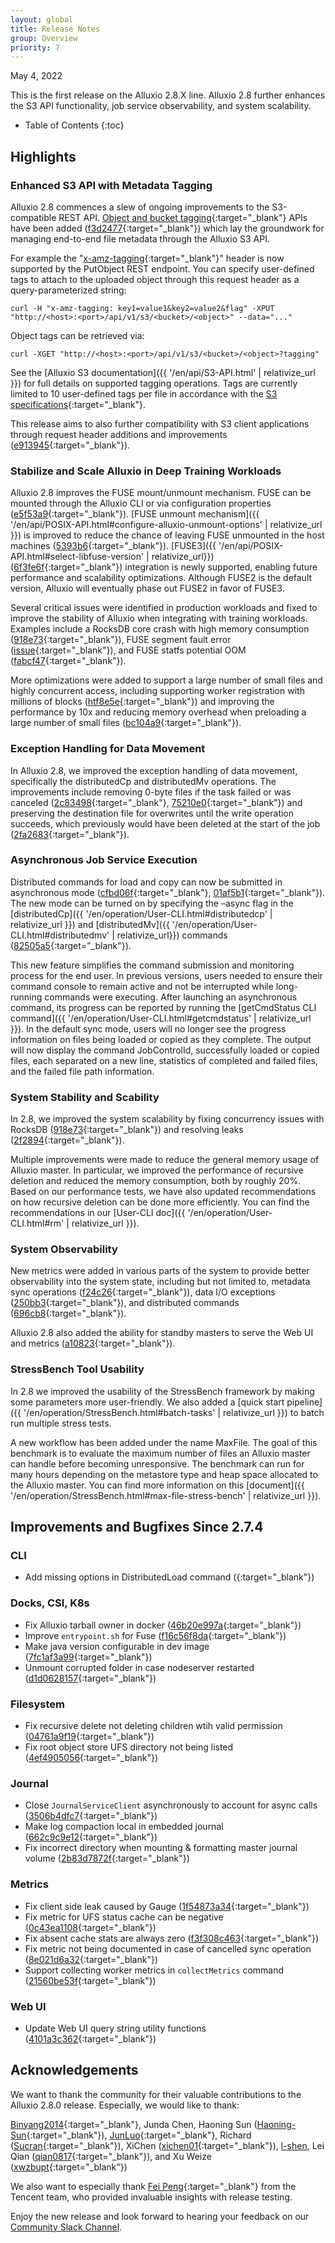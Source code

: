 ```yaml
---
layout: global
title: Release Notes
group: Overview
priority: 7
---
```


May 4, 2022

This is the first release on the Alluxio 2.8.X line. Alluxio 2.8 further enhances the S3 API functionality, job service observability, and system scalability.

* Table of Contents
{:toc}

## Highlights

### Enhanced S3 API with Metadata Tagging

Alluxio 2.8 commences a slew of ongoing improvements to the S3-compatible REST API. [Object and bucket tagging](https://docs.aws.amazon.com/AmazonS3/latest/userguide/object-tagging.html){:target="_blank"} APIs have been added ([f3d2477](https://github.com/Alluxio/alluxio/commit/f3d24778d33a51d1fac302e545e975bee939ac29){:target="_blank"}) which lay the groundwork for managing end-to-end file metadata through the Alluxio S3 API.

For example the "[x-amz-tagging](https://docs.aws.amazon.com/AmazonS3/latest/API/API_PutObject.html#API_PutObject_Example_13){:target="_blank"}" header is now supported by the PutObject REST endpoint. You can specify user-defined tags to attach to the uploaded object through this request header as a query-parameterized string:

``` shell
curl -H "x-amz-tagging: key1=value1&key2=value2&flag" -XPUT "http://<host>:<port>/api/v1/s3/<bucket>/<object>" --data="..."
```

Object tags can be retrieved via:

```shell
curl -XGET "http://<host>:<port>/api/v1/s3/<bucket>/<object>?tagging"
```

See the [Alluxio S3 documentation]({{ '/en/api/S3-API.html' | relativize_url }}) for full details on supported tagging operations. Tags are currently limited to 10 user-defined tags per file in accordance with the [S3 specifications](https://docs.aws.amazon.com/AWSEC2/latest/UserGuide/Using_Tags.html#tag-restrictions){:target="_blank"}. 

This release aims to also further compatibility with S3 client applications through request header additions and improvements ([e913945](https://github.com/Alluxio/alluxio/commit/e91394574e3d6ef87d20d672e0eb2ea90594f721){:target="_blank"}).

### Stabilize and Scale Alluxio in Deep Training Workloads

Alluxio 2.8 improves the FUSE mount/unmount mechanism. FUSE can be mounted through the Alluxio CLI or via configuration properties ([e5f53a9](https://github.com/Alluxio/alluxio/commit/e5f53a970f1a9f4c5d9214d650490a79dfa4efae){:target="_blank"}). [FUSE unmount mechanism]({{ '/en/api/POSIX-API.html#configure-alluxio-unmount-options' | relativize_url }}) is improved to reduce the chance of leaving FUSE unmounted in the host machines ([5393b6](https://github.com/Alluxio/alluxio/commit/5393b6a60e3480a370b37872ef06871a4e7456bf){:target="_blank"}). [FUSE3]({{ '/en/api/POSIX-API.html#select-libfuse-version' | relativize_url}}) ([6f3fe6f](https://github.com/Alluxio/alluxio/commit/6f3fe6f4637261044b3938e620ac00e6e6e75708){:target="_blank"}) integration is newly supported, enabling future performance and scalability optimizations. Although FUSE2 is the default version, Alluxio will eventually phase out FUSE2 in favor of FUSE3.

Several critical issues were identified in production workloads and fixed to improve the stability of Alluxio when integrating with training workloads. Examples include a RocksDB core crash with high memory consumption ([918e73](https://github.com/Alluxio/alluxio/commit/918e739cba89b3bed54a24fde0890ba726b1164b){:target="_blank"}), FUSE segment fault error ([issue](https://github.com/Alluxio/alluxio/issues/15015){:target="_blank"}), and FUSE statfs potential OOM ([fabcf47](https://github.com/Alluxio/alluxio/commit/fabcf475478a13ac4456dd2ff2dd31be700ad4fa){:target="_blank"}).

More optimizations were added to support a large number of small files and highly concurrent access, including supporting worker registration with millions of blocks ([htf8e5e](https://github.com/Alluxio/alluxio/commit/f8e5e70d8116888e4e246be73ec13467f73142fa){:target="_blank"}) and improving the performance by 10x and reducing memory overhead when preloading a large number of small files ([bc104a9](https://github.com/Alluxio/alluxio/commit/bc104a99f02cff1850b64b45d50309ee07de4486){:target="_blank"}).

### Exception Handling for Data Movement

In Alluxio 2.8, we improved the exception handling of data movement, specifically the distributedCp and distributedMv operations. The improvements include removing 0-byte files if the task failed or was canceled ([2c83498](https://github.com/Alluxio/alluxio/commit/2c834984a33277d99016f36ef9f18a2bad4bbb8c){:target="_blank"}, [75210e0](https://github.com/Alluxio/alluxio/commit/75210e0f9477811cd778df5bfe798e1c33924049){:target="_blank"}) and preserving the destination file for overwrites until the write operation succeeds, which previously would have been deleted at the start of the job ([2fa2683](https://github.com/Alluxio/alluxio/commit/2fa2683f963fbc3cca53c4104e70753a58f7c738){:target="_blank"}).

### Asynchronous Job Service Execution

Distributed commands for load and copy can now be submitted in asynchronous mode ([cfbd06f](https://github.com/Alluxio/alluxio/commit/cfbd06ffb88e9a304fd599b95348bd0282fb004d){:target="_blank"}, [01af5b1](https://github.com/Alluxio/alluxio/commit/01af5b126e856cc69c351c0c4178230b980ca988){:target="_blank"}). The new mode can be turned on by specifying the –async flag in the [distributedCp]({{ '/en/operation/User-CLI.html#distributedcp' | relativize_url }}) and [distributedMv]({{ '/en/operation/User-CLI.html#distributedmv' | relativize_url}}) commands ([82505a5](https://github.com/Alluxio/alluxio/commit/82505a5f5b96ad48e1ad0dc0f08d989774f3d2e7){:target="_blank"}). 

This new feature simplifies the command submission and monitoring process for the end user. In previous versions, users needed to ensure their command console to remain active and not be interrupted while long-running commands were executing. After launching an asynchronous command, its progress can be reported by running the [getCmdStatus CLI command]({{ '/en/operation/User-CLI.html#getcmdstatus' | relativize_url }}). In the default sync mode, users will no longer see the progress information on files being loaded or copied as they complete. The output will now display the command JobControlId, successfully loaded or copied files, each separated on a new line, statistics of completed and failed files, and the failed file path information.

### System Stability and Scability

In 2.8, we improved the system scalability by fixing concurrency issues with RocksDB ([918e73](https://github.com/Alluxio/alluxio/commit/918e739cba89b3bed54a24fde0890ba726b1164b){:target="_blank"}) and resolving leaks ([2f2894](https://github.com/Alluxio/alluxio/commit/2f2894b22948bd77fad8e0a8b9e269c0a1fdc000){:target="_blank"}).

Multiple improvements were made to reduce the general memory usage of Alluxio master. In particular, we improved the performance of recursive deletion and reduced the memory consumption, both by roughly 20%. Based on our performance tests, we have also updated recommendations on how recursive deletion can be done more efficiently. You can find the recommendations in our [User-CLI doc]({{ '/en/operation/User-CLI.html#rm' | relativize_url }}).

### System Observability

New metrics were added in various parts of the system to provide better observability into the system state, including but not limited to, metadata sync operations ([f24c26](https://github.com/Alluxio/alluxio/commit/f24c268e910a4d1d73e36c39dae9f1dbd3c2ca3e){:target="_blank"}), data I/O exceptions ([250bb3](https://github.com/Alluxio/alluxio/commit/250bb35556dd0e347d372ca583ef70097d24e01e){:target="_blank"}), and distributed commands ([696cb8](https://github.com/Alluxio/alluxio/commit/696cb89bfc8b7dd41393e3003307947d2110e21f){:target="_blank"}).

Alluxio 2.8 also added the ability for standby masters to serve the Web UI and metrics ([a10823](https://github.com/Alluxio/alluxio/commit/a10823a9523e200f1665228cd4eb3ea7659a0d15){:target="_blank"}).

### StressBench Tool Usability

In 2.8 we improved the usability of the StressBench framework by making some parameters more user-friendly. We also added a [quick start pipeline]({{ '/en/operation/StressBench.html#batch-tasks' | relativize_url }}) to batch run multiple stress tests.

A new workflow has been added under the name MaxFile. The goal of this benchmark is to evaluate the maximum number of files an Alluxio master can handle before becoming unresponsive. The benchmark can run for many hours depending on the metastore type and heap space allocated to the Alluxio master. You can find more information on this [document]({{ '/en/operation/StressBench.html#max-file-stress-bench' | relativize_url }}).

## Improvements and Bugfixes Since 2.7.4

### CLI
* Add missing options in DistributedLoad command ([](https://github.com/Alluxio/alluxio/commit/){:target="_blank"})

### Docks, CSI, K8s
* Fix Alluxio tarball owner in docker ([46b20e997a](https://github.com/Alluxio/alluxio/commit/46b20e997a){:target="_blank"})
* Improve `entrypoint.sh` for Fuse ([f16c56f8da](https://github.com/Alluxio/alluxio/commit/f16c56f8da){:target="_blank"})
* Make java version configurable in dev image ([7fc1af3a99](https://github.com/Alluxio/alluxio/commit/7fc1af3a99){:target="_blank"})
* Unmount corrupted folder in case nodeserver restarted ([d1d0628157](https://github.com/Alluxio/alluxio/commit/d1d0628157){:target="_blank"})

### Filesystem
* Fix recursive delete not deleting children wtih valid permission ([04761a9f19](https://github.com/Alluxio/alluxio/commit/04761a9f19){:target="_blank"})
* Fix root object store UFS directory not being listed ([4ef4905056](https://github.com/Alluxio/alluxio/commit/4ef4905056){:target="_blank"})

### Journal
* Close `JournalServiceClient` asynchronously to account for async calls ([3506b4dfc7](https://github.com/Alluxio/alluxio/commit/3506b4dfc7){:target="_blank"})
* Make log compaction local in embedded journal ([662c9c9e12](https://github.com/Alluxio/alluxio/commit/662c9c9e12){:target="_blank"})
* Fix incorrect directory when mounting & formatting master journal volume ([2b83d7872f](https://github.com/Alluxio/alluxio/commit/2b83d7872f){:target="_blank"})

### Metrics
* Fix client side leak caused by Gauge ([1f54873a34](https://github.com/Alluxio/alluxio/commit/1f54873a34){:target="_blank"})
* Fix metric for UFS status cache can be negative ([0c43ea1108](https://github.com/Alluxio/alluxio/commit/0c43ea1108){:target="_blank"})
* Fix absent cache stats are always zero ([f3f308c463](https://github.com/Alluxio/alluxio/commit/f3f308c463){:target="_blank"})
* Fix metric not being documented in case of cancelled sync operation ([8e021d6a32](https://github.com/Alluxio/alluxio/commit/8e021d6a32){:target="_blank"})
* Support collecting worker metrics in `collectMetrics` command ([21560be53f](https://github.com/Alluxio/alluxio/commit/21560be53f){:target="_blank"})

### Web UI
* Update Web UI query string utility functions ([4101a3c362](https://github.com/Alluxio/alluxio/commit/4101a3c362){:target="_blank"})

## Acknowledgements

We want to thank the community for their valuable contributions to the Alluxio 2.8.0 release. Especially, we would like to thank:

[Binyang2014](https://github.com/Binyang2014){:target="_blank"}, 
Junda Chen, 
Haoning Sun ([Haoning-Sun](https://github.com/Haoning-Sun){:target="_blank"}), 
[JunLuo](https://github.com/JunLuo){:target="_blank"}, 
Richard ([Sucran](https://github.com/Sucran){:target="_blank"}), 
XiChen ([xichen01](https://github.com/xichen01){:target="_blank"}), 
[l-shen](https://github.com/l-shen), 
Lei Qian ([qian0817](https://github.com/qian0817){:target="_blank"}), and
Xu Weize ([xwzbupt](https://github.com/xwzbupt){:target="_blank"})

We also want to especially thank [Fei Peng](https://github.com/lucaspeng12138){:target="_blank"} from the Tencent team, who provided invaluable insights with release testing.

Enjoy the new release and look forward to hearing your feedback on our [Community Slack Channel](https://alluxio.io/slack).